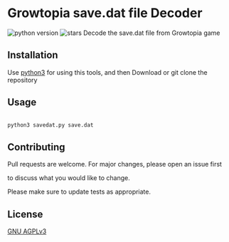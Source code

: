 # Growtopia save.dat file Decoder
![python version](https://img.shields.io/badge/Python-3.8-blue) ![stars](https://img.shields.io/github/stars/Zoxorer/growtopia_save_dat_decoder?style=social)
Decode the save.dat file from Growtopia game

## Installation

Use [python3](https://python.org) for using this tools, and then Download or git clone the repository

## Usage

```bash

python3 savedat.py save.dat

```

## Contributing

Pull requests are welcome. For major changes, please open an issue first

to discuss what you would like to change.

Please make sure to update tests as appropriate.

## License

[GNU AGPLv3](https://choosealicense.com/licenses/agpl-3.0/)


